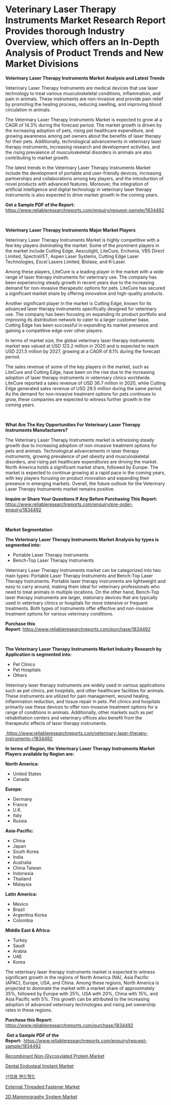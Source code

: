 <p><h1>Veterinary Laser Therapy Instruments Market Research Report Provides thorough Industry Overview, which offers an In-Depth Analysis of Product Trends and New Market Divisions</h1></p><p><strong>Veterinary Laser Therapy Instruments Market Analysis and Latest Trends</strong></p>
<p><p>Veterinary Laser Therapy Instruments are medical devices that use laser technology to treat various musculoskeletal conditions, inflammation, and pain in animals. These instruments are non-invasive and provide pain relief by promoting the healing process, reducing swelling, and improving blood circulation in animals.</p><p>The Veterinary Laser Therapy Instruments Market is expected to grow at a CAGR of 14.3% during the forecast period. The market growth is driven by the increasing adoption of pets, rising pet healthcare expenditure, and growing awareness among pet owners about the benefits of laser therapy for their pets. Additionally, technological advancements in veterinary laser therapy instruments, increasing research and development activities, and the rising prevalence of musculoskeletal disorders in animals are also contributing to market growth.</p><p>The latest trends in the Veterinary Laser Therapy Instruments Market include the development of portable and user-friendly devices, increasing partnerships and collaborations among key players, and the introduction of novel products with advanced features. Moreover, the integration of artificial intelligence and digital technology in veterinary laser therapy instruments is also expected to drive market growth in the coming years.</p></p>
<p><strong>Get a Sample PDF of the Report:&nbsp;</strong> <a href="https://www.reliableresearchreports.com/enquiry/request-sample/1834492">https://www.reliableresearchreports.com/enquiry/request-sample/1834492</a></p>
<p>&nbsp;</p>
<p><strong>Veterinary Laser Therapy Instruments Major Market Players</strong></p>
<p><p>Veterinary Laser Therapy Instruments Market is highly competitive with a few key players dominating the market. Some of the prominent players in the market include Cutting Edge, Aesculight, LiteCure, Erchonia, VBS Direct Limited, SpectraVET, Aspen Laser Systems, Cutting Edge Laser Technologies, Excel Lasers Limited, Biolase, and K-Laser.</p><p>Among these players, LiteCure is a leading player in the market with a wide range of laser therapy instruments for veterinary use. The company has been experiencing steady growth in recent years due to the increasing demand for non-invasive therapeutic options for pets. LiteCure has secured a significant market share by offering innovative and high-quality products.</p><p>Another significant player in the market is Cutting Edge, known for its advanced laser therapy instruments specifically designed for veterinary use. The company has been focusing on expanding its product portfolio and improving its distribution network to cater to a larger customer base. Cutting Edge has been successful in expanding its market presence and gaining a competitive edge over other players.</p><p>In terms of market size, the global veterinary laser therapy instruments market was valued at USD 123.2 million in 2020 and is expected to reach USD 221.5 million by 2027, growing at a CAGR of 8.1% during the forecast period.</p><p>The sales revenue of some of the key players in the market, such as LiteCure and Cutting Edge, have been on the rise due to the increasing adoption of laser therapy instruments in veterinary clinics worldwide. LiteCure reported a sales revenue of USD 36.7 million in 2020, while Cutting Edge generated sales revenue of USD 29.5 million during the same period. As the demand for non-invasive treatment options for pets continues to grow, these companies are expected to witness further growth in the coming years.</p></p>
<p>&nbsp;</p>
<p><strong>What Are The Key Opportunities For Veterinary Laser Therapy Instruments Manufacturers?</strong></p>
<p><p>The Veterinary Laser Therapy Instruments market is witnessing steady growth due to increasing adoption of non-invasive treatment options for pets and animals. Technological advancements in laser therapy instruments, growing prevalence of pet obesity and musculoskeletal disorders, and rising pet healthcare expenditures are driving the market. North America holds a significant market share, followed by Europe. The market is expected to continue growing at a rapid pace in the coming years, with key players focusing on product innovation and expanding their presence in emerging markets. Overall, the future outlook for the Veterinary Laser Therapy Instruments market remains positive.</p></p>
<p><strong>Inquire or Share Your Questions If Any Before Purchasing This Report:</strong> <a href="https://www.reliableresearchreports.com/enquiry/pre-order-enquiry/1834492">https://www.reliableresearchreports.com/enquiry/pre-order-enquiry/1834492</a></p>
<p>&nbsp;</p>
<p><strong>Market Segmentation</strong></p>
<p><strong>The Veterinary Laser Therapy Instruments Market Analysis by types is segmented into:</strong></p>
<p><ul><li>Portable Laser Therapy Instruments</li><li>Bench-Top Laser Therapy Instruments</li></ul></p>
<p><p>Veterinary Laser Therapy Instruments market can be categorized into two main types: Portable Laser Therapy Instruments and Bench-Top Laser Therapy Instruments. Portable laser therapy instruments are lightweight and easy to carry around, making them ideal for veterinary professionals who need to treat animals in multiple locations. On the other hand, Bench-Top laser therapy instruments are larger, stationary devices that are typically used in veterinary clinics or hospitals for more intensive or frequent treatments. Both types of instruments offer effective and non-invasive treatment options for various veterinary conditions.</p></p>
<p><strong>Purchase this Report:&nbsp;</strong><a href="https://www.reliableresearchreports.com/purchase/1834492">https://www.reliableresearchreports.com/purchase/1834492</a></p>
<p>&nbsp;</p>
<p><strong>The Veterinary Laser Therapy Instruments Market Industry Research by Application is segmented into:</strong></p>
<p><ul><li>Pet Clinics</li><li>Pet Hospitals</li><li>Others</li></ul></p>
<p><p>Veterinary laser therapy instruments are widely used in various applications such as pet clinics, pet hospitals, and other healthcare facilities for animals. These instruments are utilized for pain management, wound healing, inflammation reduction, and tissue repair in pets. Pet clinics and hospitals primarily use these devices to offer non-invasive treatment options for a range of conditions in animals. Additionally, other markets such as pet rehabilitation centers and veterinary offices also benefit from the therapeutic effects of laser therapy instruments.</p></p>
<p><a href="https://www.reliableresearchreports.com/veterinary-laser-therapy-instruments-r1834492">&nbsp;https://www.reliableresearchreports.com/veterinary-laser-therapy-instruments-r1834492</a></p>
<p><strong>In terms of Region, the Veterinary Laser Therapy Instruments Market Players available by Region are:</strong></p>
<p>
    <p> <strong> North America: </strong>
        <ul>
            <li>United States</li>
            <li>Canada</li>
        </ul>
        </p> 
    <p> <strong> Europe: </strong>
        <ul>
            <li>Germany</li>
            <li>France</li>
            <li>U.K.</li>
            <li>Italy</li>
            <li>Russia</li>
        </ul>
        </p> 
    <p> <strong> Asia-Pacific: </strong>
        <ul>
            <li>China</li>
            <li>Japan</li>
            <li>South Korea</li>
            <li>India</li>
            <li>Australia</li>
            <li>China Taiwan</li>
            <li>Indonesia</li>
            <li>Thailand</li>
            <li>Malaysia</li>
        </ul>
        </p> 
    <p> <strong> Latin America: </strong>
        <ul>
            <li>Mexico</li>
            <li>Brazil</li>
            <li>Argentina Korea</li>
            <li>Colombia</li>
        </ul>
        </p> 
    <p> <strong> Middle East & Africa: </strong>
        <ul>
            <li>Turkey</li>
            <li>Saudi</li>
            <li>Arabia</li>
            <li>UAE</li>
            <li>Korea</li>
        </ul>
    </p>
    </p>
<p><p>The veterinary laser therapy instruments market is expected to witness significant growth in the regions of North America (NA), Asia Pacific (APAC), Europe, USA, and China. Among these regions, North America is projected to dominate the market with a market share of approximately 35%, followed by Europe with 25%, USA with 20%, China with 15%, and Asia Pacific with 5%. This growth can be attributed to the increasing adoption of advanced veterinary technologies and rising pet ownership rates in these regions.</p></p>
<p><strong>Purchase this Report: </strong><a href="https://www.reliableresearchreports.com/purchase/1834492">https://www.reliableresearchreports.com/purchase/1834492</a></p>
<p>&nbsp;<strong>Get a Sample PDF of the Report:&nbsp;&nbsp;</strong><a href="https://www.reliableresearchreports.com/enquiry/request-sample/1834492">https://www.reliableresearchreports.com/enquiry/request-sample/1834492</a></p>
<p><strong></strong></p>
<p><p><a href="https://issuu.com/reportprime-2/docs/recombinant-non-glycosylated-protein-market-size-2">Recombinant Non-Glycosylated Protein Market</a></p><p><a href="https://github.com/shotows/Market-Research-Report-List-2/blob/main/dental-endosteal-implant-market.md">Dental Endosteal Implant Market</a></p><p><a href="https://github.com/darrellockm3ytan895656/Market-Research-Report-List-1/blob/main/884620447159.md">산업용 핸드헬드</a></p><p><a href="https://issuu.com/reportprime-2/docs/external-threaded-fastener-market-size-2030.pptx">External Threaded Fastener Market</a></p><p><a href="https://github.com/beatblasta/Market-Research-Report-List-3/blob/main/2d-mammography-system-market.md">2D Mammography System Market</a></p></p>